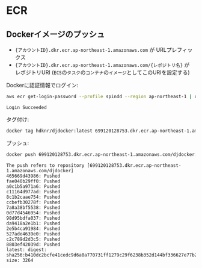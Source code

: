 # ECR

## Dockerイメージのプッシュ

- `{アカウントID}.dkr.ecr.ap-northeast-1.amazonaws.com` が URLプレフィックス
- `{アカウントID}.dkr.ecr.ap-northeast-1.amazonaws.com/{レポジトリ名}` が レポジトリURI (`ECS`の`タスク`の`コンテナ`の`イメージ`としてこのURIを設定する)

Dockerに認証情報でログイン:

~~~bash
aws ecr get-login-password --profile spindd --region ap-northeast-1 | docker login --username AWS --password-stdin 699120128753.dkr.ecr.ap-northeast-1.amazonaws.com
~~~

~~~
Login Succeeded
~~~

タグ付け:

~~~bash
docker tag hdknr/djdocker:latest 699120128753.dkr.ecr.ap-northeast-1.amazonaws.com/djdocker:latest
~~~


プッシュ:

~~~bash
docker push 699120128753.dkr.ecr.ap-northeast-1.amazonaws.com/djdocker:latest
~~~

~~~
The push refers to repository [699120128753.dkr.ecr.ap-northeast-1.amazonaws.com/djdocker]
465669d43986: Pushed 
fae040b29ff0: Pushed 
a0c1b5a971a6: Pushed 
c11164d977ad: Pushed 
8c1b2caae754: Pushed 
ccbefb30278f: Pushed 
7a8a38bf5538: Pushed 
0d77d4546954: Pushed 
98d95bdfa037: Pushed 
da9418a2e1b1: Pushed 
2e5b4ca91984: Pushed 
527ade4639e0: Pushed 
c2c789d2d3c5: Pushed 
8803ef42039d: Pushed 
latest: digest: sha256:b410dc2bcfe41cedc9d6a0a770731ff1279c29f6238b352d144bf336627e77b2 size: 3264
~~~